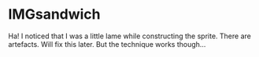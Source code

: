 IMGsandwich
===========

Ha! I noticed that I was a little lame while constructing the sprite. There are artefacts. Will fix this later. But the technique works though…